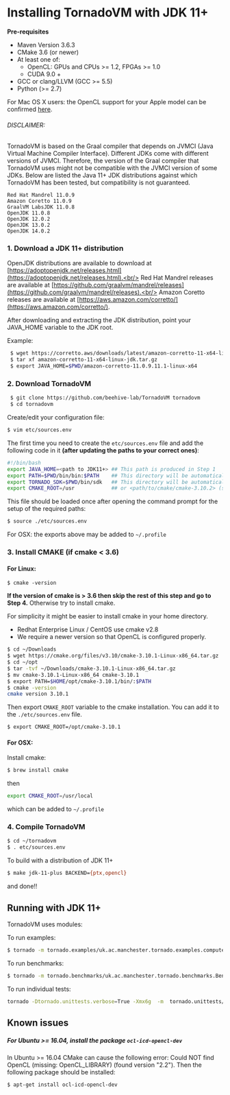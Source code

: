 # Installing TornadoVM with JDK 11+

**Pre-requisites**

  * Maven Version 3.6.3
  * CMake 3.6 (or newer)
  * At least one of:   
    * OpenCL: GPUs and CPUs >= 1.2, FPGAs >= 1.0
    * CUDA 9.0 +
  * GCC or clang/LLVM (GCC >= 5.5)
  * Python (>= 2.7)


  For Mac OS X users: the OpenCL support for your Apple model can be confirmed [here](https://support.apple.com/en-gb/HT202823).

  ###### DISCLAIMER:
  TornadoVM is based on the Graal compiler that depends on JVMCI (Java Virtual Machine Compiler Interface). Different JDKs come with different versions of JVMCI. Therefore, the version of the Graal compiler that TornadoVM uses might not be compatible with the JVMCI version of some JDKs.
  Below are listed the Java 11+ JDK distributions against which TornadoVM has been tested, but compatibility is not guaranteed.

  ```
  Red Hat Mandrel 11.0.9
  Amazon Coretto 11.0.9
  GraalVM LabsJDK 11.0.8
  OpenJDK 11.0.8
  OpenJDK 12.0.2
  OpenJDK 13.0.2
  OpenJDK 14.0.2
  ```


### 1. Download a JDK 11+ distribution
OpenJDK distributions are available to download at [https://adoptopenjdk.net/releases.html](https://adoptopenjdk.net/releases.html).<br/>
Red Hat Mandrel releases are available at [https://github.com/graalvm/mandrel/releases](https://github.com/graalvm/mandrel/releases).<br/>
Amazon Coretto releases are available at [https://aws.amazon.com/corretto/](https://aws.amazon.com/corretto/).

After downloading and extracting the JDK distribution, point your JAVA_HOME variable to the JDK root.

Example:
```bash
 $ wget https://corretto.aws/downloads/latest/amazon-corretto-11-x64-linux-jdk.tar.gz
 $ tar xf amazon-corretto-11-x64-linux-jdk.tar.gz
 $ export JAVA_HOME=$PWD/amazon-corretto-11.0.9.11.1-linux-x64
```

### 2. Download TornadoVM

```bash
 $ git clone https://github.com/beehive-lab/TornadoVM tornadovm
 $ cd tornadovm
```

Create/edit your configuration file:
```bash
$ vim etc/sources.env
```

The first time you need to create the `etc/sources.env` file and add the following code in it **(after updating the paths to your correct ones)**:

```bash
#!/bin/bash
export JAVA_HOME=<path to JDK11+> ## This path is produced in Step 1
export PATH=$PWD/bin/bin:$PATH    ## This directory will be automatically generated during Tornado compilation
export TORNADO_SDK=$PWD/bin/sdk   ## This directory will be automatically generated during Tornado compilation
export CMAKE_ROOT=/usr            ## or <path/to/cmake/cmake-3.10.2> (see step 4)
```

This file should be loaded once after opening the command prompt for the setup of the required paths:

```bash
$ source ./etc/sources.env
```
For OSX: the exports above may be added to `~/.profile`

### 3. Install CMAKE (if cmake < 3.6)

#### For Linux:
```
$ cmake -version
```

**If the version of cmake is > 3.6 then skip the rest of this step and go to Step 4.**
Otherwise try to install cmake.

For simplicity it might be easier to install cmake in your home directory.
  * Redhat Enterprise Linux / CentOS use cmake v2.8
  * We require a newer version so that OpenCL is configured properly.

```bash
$ cd ~/Downloads
$ wget https://cmake.org/files/v3.10/cmake-3.10.1-Linux-x86_64.tar.gz
$ cd ~/opt
$ tar -tvf ~/Downloads/cmake-3.10.1-Linux-x86_64.tar.gz
$ mv cmake-3.10.1-Linux-x86_64 cmake-3.10.1
$ export PATH=$HOME/opt/cmake-3.10.1/bin/:$PATH
$ cmake -version
cmake version 3.10.1
```

Then export `CMAKE_ROOT` variable to the cmake installation. You can add it to the `./etc/sources.env` file.

```bash
$ export CMAKE_ROOT=/opt/cmake-3.10.1
```

#### For OSX:

Install cmake:
```bash
$ brew install cmake
```
then

```bash
export CMAKE_ROOT=/usr/local
```
which can be added to `~/.profile`

### 4. Compile TornadoVM

```bash
$ cd ~/tornadovm
$ . etc/sources.env
```

To build with a distribution of JDK 11+

```bash
$ make jdk-11-plus BACKEND={ptx,opencl}
```

and done!!


## Running with JDK 11+


TornadoVM uses modules:

To run examples:

```bash
$ tornado -m tornado.examples/uk.ac.manchester.tornado.examples.compute.MatrixMultiplication2D 512
```

To run benchmarks:

```bash
$ tornado -m tornado.benchmarks/uk.ac.manchester.tornado.benchmarks.BenchmarkRunner dft
```

To run individual tests:

```bash
tornado -Dtornado.unittests.verbose=True -Xmx6g  -m  tornado.unittests/uk.ac.manchester.tornado.unittests.tools.TornadoTestRunner uk.ac.manchester.tornado.unittests.arrays.TestArrays
```


## Known issues

##### For Ubuntu >= 16.04, install the package  `ocl-icd-opencl-dev`

In Ubuntu >= 16.04 CMake can cause the following error:  Could NOT find OpenCL (missing: OpenCL_LIBRARY) (found version "2.2"). Then the following package should be installed:

```bash
$ apt-get install ocl-icd-opencl-dev
```
